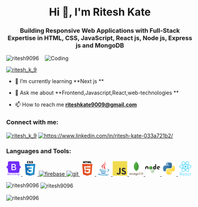 <h1 align="center">Hi 👋, I'm Ritesh Kate</h1>
<h3 align="center">Building Responsive Web Applications with Full-Stack Expertise in HTML, CSS, JavaScript, React js, Node js, Express js and MongoDB</h3>
<img align="right" alt="Coding" width="400" src="https://img.freepik.com/premium-vector/coder-developer-concentrated-working-project-developing-programming-coding-technologies_569013-336.jpg?w=2000">
   
<p align="left"> <img src="https://komarev.com/ghpvc/?username=ritesh9096&label=Profile%20views&color=0e75b6&style=flat" alt="ritesh9096" /> </p>
  
<p align="left"> <a href="https://twitter.com/ritesh_k_9" target="blank"><img src="https://img.shields.io/twitter/follow/ritesh_k_9?logo=twitter&style=for-the-badge" alt="ritesh_k_9" /></a> </p>
 
- 🌱 I’m currently learning **Next js **

- 💬 Ask me about **Frontend,Javascript,React,web-technologies **

- 📫 How to reach me **riteshkate9009@gmail.com** 

<h3 align="left">Connect with me:</h3>
<p align="left">
<a href="https://twitter.com/ritesh_k_9" target="blank"><img align="center" src="https://raw.githubusercontent.com/rahuldkjain/github-profile-readme-generator/master/src/images/icons/Social/twitter.svg" alt="ritesh_k_9" height="30" width="40" /></a>
<a href="https://linkedin.com/in/https://www.linkedin.com/in/ritesh-kate-033a721b2/" target="blank"><img align="center" src="https://raw.githubusercontent.com/rahuldkjain/github-profile-readme-generator/master/src/images/icons/Social/linked-in-alt.svg" alt="https://www.linkedin.com/in/ritesh-kate-033a721b2/" height="30" width="40" /></a>
</p>

<h3 align="left">Languages and Tools:</h3>
<p align="left"> <a href="https://getbootstrap.com" target="_blank" rel="noreferrer"> <img src="https://raw.githubusercontent.com/devicons/devicon/master/icons/bootstrap/bootstrap-plain-wordmark.svg" alt="bootstrap" width="40" height="40"/> </a> <a href="https://www.w3schools.com/css/" target="_blank" rel="noreferrer"> <img src="https://raw.githubusercontent.com/devicons/devicon/master/icons/css3/css3-original-wordmark.svg" alt="css3" width="40" height="40"/> </a> <a href="https://firebase.google.com/" target="_blank" rel="noreferrer"> <img src="https://www.vectorlogo.zone/logos/firebase/firebase-icon.svg" alt="firebase" width="40" height="40"/> </a> <a href="https://git-scm.com/" target="_blank" rel="noreferrer"> <img src="https://www.vectorlogo.zone/logos/git-scm/git-scm-icon.svg" alt="git" width="40" height="40"/> </a> <a href="https://www.w3.org/html/" target="_blank" rel="noreferrer"> <img src="https://raw.githubusercontent.com/devicons/devicon/master/icons/html5/html5-original-wordmark.svg" alt="html5" width="40" height="40"/> </a> <a href="https://www.java.com" target="_blank" rel="noreferrer"> <img src="https://raw.githubusercontent.com/devicons/devicon/master/icons/java/java-original.svg" alt="java" width="40" height="40"/> </a> <a href="https://developer.mozilla.org/en-US/docs/Web/JavaScript" target="_blank" rel="noreferrer"> <img src="https://raw.githubusercontent.com/devicons/devicon/master/icons/javascript/javascript-original.svg" alt="javascript" width="40" height="40"/> </a> <a href="https://www.mongodb.com/" target="_blank" rel="noreferrer"> <img src="https://raw.githubusercontent.com/devicons/devicon/master/icons/mongodb/mongodb-original-wordmark.svg" alt="mongodb" width="40" height="40"/> </a> <a href="https://nodejs.org" target="_blank" rel="noreferrer"> <img src="https://raw.githubusercontent.com/devicons/devicon/master/icons/nodejs/nodejs-original-wordmark.svg" alt="nodejs" width="40" height="40"/> </a> <a href="https://www.python.org" target="_blank" rel="noreferrer"> <img src="https://raw.githubusercontent.com/devicons/devicon/master/icons/python/python-original.svg" alt="python" width="40" height="40"/> </a> <a href="https://reactjs.org/" target="_blank" rel="noreferrer"> <img src="https://raw.githubusercontent.com/devicons/devicon/master/icons/react/react-original-wordmark.svg" alt="react" width="40" height="40"/> </a> </p>

<p><img align="left" src="https://github-readme-stats.vercel.app/api/top-langs?username=ritesh9096&show_icons=true&locale=en&layout=compact" alt="ritesh9096" /></p>

<p>&nbsp;<img align="center" src="https://github-readme-stats.vercel.app/api?username=ritesh9096&show_icons=true&locale=en" alt="ritesh9096" /></p>

<p><img align="center" src="https://github-readme-streak-stats.herokuapp.com/?user=ritesh9096&" alt="ritesh9096" /></p>
